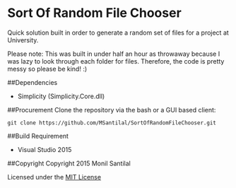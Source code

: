 # Sort Of Random File Chooser
Quick solution built in order to generate a random set of files for a project at University.

Please note: This was built in under half an hour as throwaway because I was lazy to look through each folder for files. Therefore, the code is pretty messy so please be kind! :)

##Dependencies
* Simplicity (Simplicity.Core.dll)

##Procurement
Clone the repository via the bash or a GUI based client:
```
git clone https://github.com/MSantilal/SortOfRandomFileChooser.git
```
##Build Requirement
* Visual Studio 2015

##Copyright
Copyright 2015 Monil Santilal


Licensed under the [MIT License](https://github.com/MSantilal/SortOfRandomFileChooser/blob/master/LICENSE)
